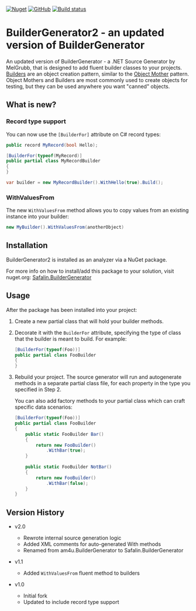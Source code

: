[![Nuget](https://img.shields.io/nuget/dt/am4u.BuilderGenerator)](https://www.nuget.org/packages/am4u.BuilderGenerator/)
[![GitHub](https://img.shields.io/github/license/am4u/BuilderGenerator2)](https://opensource.org/licenses/MIT)
[![Build status](https://ci.appveyor.com/api/projects/status/ioq5c465m65hjja2?svg=true)](https://ci.appveyor.com/project/am4u/buildergen2)

# BuilderGenerator2 - an updated version of BuilderGenerator #

An updated version of BuilderGenerator - a .NET Source Generator by MelGrubb, that is designed to add fluent builder classes to your projects. [Builders](https://en.wikipedia.org/wiki/Builder_pattern) are an object creation pattern, similar to the [Object Mother](https://martinfowler.com/bliki/ObjectMother.html) pattern. Object Mothers and Builders are most commonly used to create objects for testing, but they can be used anywhere you want "canned" objects.

## What is new? ##

### Record type support
You can now use the `[BuilderFor]` attribute on C# record types:
```csharp
public record MyRecord(bool Hello);

[BuilderFor(typeof(MyRecord)]
public partial class MyRecordBuilder
{
}

var builder = new MyRecordBuilder().WithHello(true).Build();
```

### WithValuesFrom
The new `WithValuesFrom` method allows you to copy values from an existing instance into your builder:
```csharp
new MyBuilder().WithValuesFrom(anotherObject)
```

## Installation ##

BuilderGenerator2 is installed as an analyzer via a NuGet package.

For more info on how to install/add this package to your solution, visit nuget.org: [Safalin.BuilderGenerator](https://www.nuget.org/packages/Safalin.BuilderGenerator/)

## Usage ##

After the package has been installed into your project:

1. Create a new partial class that will hold your builder methods.
2. Decorate it with the ```BuilderFor``` attribute, specifying the type of class that the builder is meant to build. For example: 
   ```csharp
   [BuilderFor(typeof(Foo))]
   public partial class FooBuilder
   {
   }
   ``` 
3. Rebuild your project. The source generator will run and autogenerate methods in a separate partial class file, for each property in the type you specified in Step 2. 

   You can also add factory methods to your partial class which can craft specific data scenarios: 

   ```csharp
   [BuilderFor(typeof(Foo))]
   public partial class FooBuilder
   {
       public static FooBuilder Bar()
       {
           return new FooBuilder()
               .WithBar(true);
       }
       
       public static FooBuilder NotBar()
       {
           return new FooBuilder()
               .WithBar(false);
       }
   }
   ``` 

## Version History ##
- v2.0
  - Rewrote internal source generation logic
  - Added XML comments for auto-generated With methods 
  - Renamed from am4u.BuilderGenerator to Safalin.BuilderGenerator

- v1.1
  - Added `WithValuesFrom` fluent method to builders

- v1.0
  - Initial fork
  - Updated to include record type support
